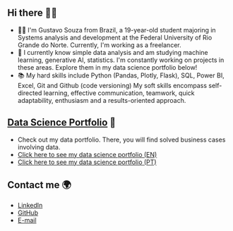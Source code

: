 ## Hi there 🙋🏻

- 👨‍💻 I'm Gustavo Souza from Brazil, a 19-year-old student majoring in Systems analysis and development at the Federal University of Rio Grande do Norte. Currently, I'm working as a freelancer.
- 🤩 I currently know simple data analysis and am studying machine learning, generative AI, statistics. I'm constantly working on projects in these areas. Explore them in my data science portfolio below!
- 📚 My hard skills include Python (Pandas, Plotly, Flask), SQL, Power BI, Excel, Git and Github (code versioning) 
My soft skills encompass self-directed learning, effective communication, teamwork, quick adaptability, enthusiasm and a results-oriented approach.

## [**Data Science Portfolio**](#) :game_die:

- Check out my data portfolio. There, you will find solved business cases involving data.
- [Click here to see my data science portfolio (EN)](#)
- [Click here to see my data science portfolio (PT)](#)

## Contact me 🌍
* [LinkedIn](https://www.linkedin.com/in/gustavo-souza-588a5128a/)  
* [GitHub](https://github.com/GustavoLimma)
* [E-mail](gustavo69gls@gmail.com)
